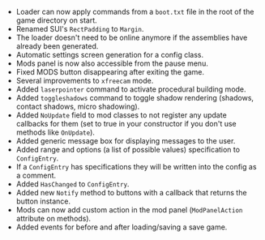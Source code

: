 - Loader can now apply commands from a `boot.txt` file in the root of the game directory on start.
- Renamed SUI's `RectPadding` to `Margin`.
- The loader doesn't need to be online anymore if the assemblies have already been generated.
- Automatic settings screen generation for a config class.
- Mods panel is now also accessible from the pause menu.
- Fixed MODS button disappearing after exiting the game.
- Several improvements to `xfreecam` mode.
- Added `laserpointer` command to activate procedural building mode.
- Added `toggleshadows` command to toggle shadow rendering (shadows, contact shadows, micro shadowing).
- Added `NoUpdate` field to mod classes to not register any update callbacks for them (set to true in your constructor if you don't use methods like `OnUpdate`).
- Added generic message box for displaying messages to the user.
- Added range and options (a list of possible values) specification to `ConfigEntry`.
- If a `ConfigEntry` has specifications they will be written into the config as a comment.
- Added `HasChanged` to `ConfigEntry`.
- Added new `Notify` method to buttons with a callback that returns the button instance.
- Mods can now add custom action in the mod panel (`ModPanelAction` attribute on methods).
- Added events for before and after loading/saving a save game.
